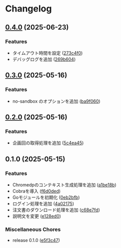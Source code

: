 # Changelog

## [0.4.0](https://github.com/ryohidaka/coopy-downloader/compare/v0.3.0...v0.4.0) (2025-06-23)


### Features

* タイムアウト時間を設定 ([273c4f0](https://github.com/ryohidaka/coopy-downloader/commit/273c4f039adf86fc106b4f2fde0e32be139142a7))
* デバッグログを追加 ([269b604](https://github.com/ryohidaka/coopy-downloader/commit/269b604fce369fdd42851e4b95db016d6d301101))

## [0.3.0](https://github.com/ryohidaka/coopy-downloader/compare/v0.2.0...v0.3.0) (2025-05-16)


### Features

* no-sandbox のオプションを追加 ([ba9f060](https://github.com/ryohidaka/coopy-downloader/commit/ba9f0606aa46ee366e19f4980625cab3d1de97be))

## [0.2.0](https://github.com/ryohidaka/coopy-downloader/compare/v0.1.0...v0.2.0) (2025-05-16)


### Features

* 企画回の取得処理を追加 ([5c4ea45](https://github.com/ryohidaka/coopy-downloader/commit/5c4ea455f2e5b88f62402058592842993602677a))

## 0.1.0 (2025-05-15)


### Features

* Chromedpのコンテキスト生成処理を追加 ([a1be18b](https://github.com/ryohidaka/coopy-downloader/commit/a1be18b257c4de2a903073d6bd337ace1e35b9ee))
* Cobraを導入 ([f6d0ded](https://github.com/ryohidaka/coopy-downloader/commit/f6d0ded45a9ede58d25efc516b2bbd1c6dce978f))
* Goモジュールを初期化 ([0eb2bfb](https://github.com/ryohidaka/coopy-downloader/commit/0eb2bfb55e6cba88b5a1518eccf54c611d35cd5e))
* ログイン処理を追加 ([4a02175](https://github.com/ryohidaka/coopy-downloader/commit/4a021759626a1368fb3789f12df59e255cf189a7))
* 注文書のダウンロード処理を追加 ([c68e7fd](https://github.com/ryohidaka/coopy-downloader/commit/c68e7fd090392d95225efeba2fe331d60f0a06a9))
* 説明文を変更 ([e128ed0](https://github.com/ryohidaka/coopy-downloader/commit/e128ed081a69acce35ee6c25d427a76cf38627fe))


### Miscellaneous Chores

* release 0.1.0 ([e5f3c47](https://github.com/ryohidaka/coopy-downloader/commit/e5f3c471b8ca39596c603ade55a2276d31745a78))
